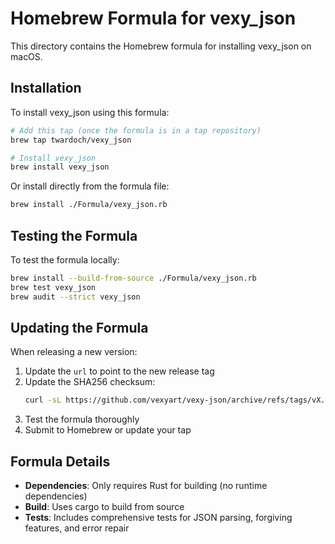 # Homebrew Formula for vexy_json

This directory contains the Homebrew formula for installing vexy_json on macOS.

## Installation

To install vexy_json using this formula:

```bash
# Add this tap (once the formula is in a tap repository)
brew tap twardoch/vexy_json

# Install vexy_json
brew install vexy_json
```

Or install directly from the formula file:

```bash
brew install ./Formula/vexy_json.rb
```

## Testing the Formula

To test the formula locally:

```bash
brew install --build-from-source ./Formula/vexy_json.rb
brew test vexy_json
brew audit --strict vexy_json
```

## Updating the Formula

When releasing a new version:

1. Update the `url` to point to the new release tag
2. Update the SHA256 checksum:
   ```bash
   curl -sL https://github.com/vexyart/vexy-json/archive/refs/tags/vX.Y.Z.tar.gz | shasum -a 256
   ```
3. Test the formula thoroughly
4. Submit to Homebrew or update your tap

## Formula Details

- **Dependencies**: Only requires Rust for building (no runtime dependencies)
- **Build**: Uses cargo to build from source
- **Tests**: Includes comprehensive tests for JSON parsing, forgiving features, and error repair